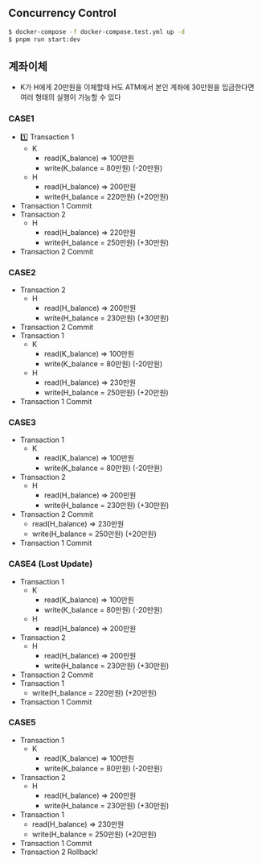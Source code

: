 ## Concurrency Control

```bash
$ docker-compose -f docker-compose.test.yml up -d
$ pnpm run start:dev
```

## 계좌이체

- K가 H에게 20만원을 이체할때 H도 ATM에서 본인 계좌에 30만원을 입금한다면 여러 형태의 실행이 가능할 수 있다

### CASE1

- 1️⃣ Transaction 1
  - K
    - read(K_balance) => 100만원
    - write(K_balance = 80만원) (-20만원)
  - H
    - read(H_balance) => 200만원
    - write(H_balance = 220만원) (+20만원)
- Transaction 1 Commit
- Transaction 2
  - H
    - read(H_balance) => 220만원
    - write(H_balance = 250만원) (+30만원)
- Transaction 2 Commit

### CASE2

- Transaction 2
  - H
    - read(H_balance) => 200만원
    - write(H_balance = 230만원) (+30만원)
- Transaction 2 Commit
- Transaction 1
  - K
    - read(K_balance) => 100만원
    - write(K_balance = 80만원) (-20만원)
  - H
    - read(H_balance) => 230만원
    - write(H_balance = 250만원) (+20만원)
- Transaction 1 Commit

### CASE3

- Transaction 1
  - K
    - read(K_balance) => 100만원
    - write(K_balance = 80만원) (-20만원)
- Transaction 2
  - H
    - read(H_balance) => 200만원
    - write(H_balance = 230만원) (+30만원)
- Transaction 2 Commit
  - read(H_balance) => 230만원
  - write(H_balance = 250만원) (+20만원)
- Transaction 1 Commit

### CASE4 (Lost Update)

- Transaction 1
  - K
    - read(K_balance) => 100만원
    - write(K_balance = 80만원) (-20만원)
  - H
    - read(H_balance) => 200만원
- Transaction 2
  - H
    - read(H_balance) => 200만원
    - write(H_balance = 230만원) (+30만원)
- Transaction 2 Commit
- Transaction 1
  - write(H_balance = 220만원) (+20만원)
- Transaction 1 Commit

### CASE5

- Transaction 1
  - K
    - read(K_balance) => 100만원
    - write(K_balance = 80만원) (-20만원)
- Transaction 2
  - H
    - read(H_balance) => 200만원
    - write(H_balance = 230만원) (+30만원)
- Transaction 1
  - read(H_balance) => 230만원
  - write(H_balance = 250만원) (+20만원)
- Transaction 1 Commit
- Transaction 2 Rollback!
